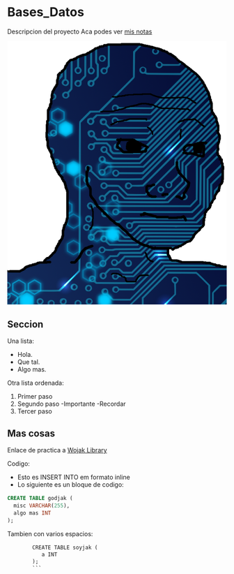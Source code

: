 # Bases_Datos
Descripcion del proyecto
Aca podes ver [mis notas](/Directorio/Mis_Notas.md)

![Eee](ciberjak.png)

## Seccion
Una lista:
-  Hola.
-  Que tal.
-  Algo mas.

Otra lista ordenada:
1. Primer paso
2. Segundo paso
   -Importante
   -Recordar
3. Tercer paso

## Mas cosas
Enlace de practica a [Wojak Library](https://www.google.com/url?sa=t&source=web&rct=j&opi=89978449&url=https://wojakgallery.tumblr.com/&ved=2ahUKEwjKsfOG2pKJAxU6gP0HHV3tAIAQFnoECBkQAQ&usg=AOvVaw3CIF71ULjCsJilXM0QhaPI)

Codigo:

- Esto es INSERT INTO em formato inline
- Lo siguiente es un bloque de codigo:

```sql
CREATE TABLE godjak (
  misc VARCHAR(255),
  algo mas INT
);
```
Tambien con varios espacios:

            CREATE TABLE soyjak (
               a INT
            );
            ```
